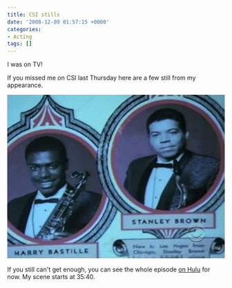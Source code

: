 ```yaml
---
title: CSI stills
date: '2008-12-09 01:57:15 +0000'
categories:
- Acting
tags: []
---
```

I was on TV!

If you missed me on CSI last Thursday here are a few still from my appearance.

![Program](images/csi-program.jpg)

If you still can't get enough, you can see the whole episode [on
Hulu](http://www.cbs.com/primetime/csi/video/video.php?cid=446409122&amp;pid=oEsfadFm1912nhY9dMDlaoNU4YZU9qG2)
for now. My scene starts at 35:40.
